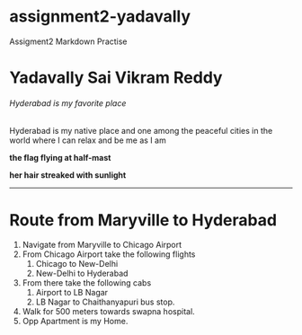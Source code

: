 # assignment2-yadavally
Assigment2 Markdown Practise

# Yadavally Sai Vikram Reddy

###### Hyderabad is my favorite place

Hyderabad is my native place and one among the peaceful cities in the world where I can relax and be me as I am

**the flag flying at half-mast**

**her hair streaked with sunlight**

---

# Route from Maryville to Hyderabad

1. Navigate from Maryville to Chicago Airport
2. From Chicago Airport take the following flights
    1. Chicago to New-Delhi
    2. New-Delhi to Hyderabad
3. From there take the following cabs
    1. Airport to LB Nagar
    2. LB Nagar to Chaithanyapuri bus stop.
4. Walk for 500 meters towards swapna hospital.
5. Opp Apartment is my Home.